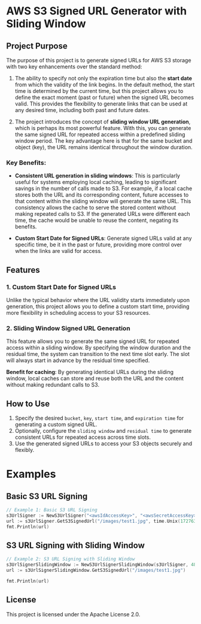 # AWS S3 Signed URL Generator with Sliding Window

## Project Purpose

The purpose of this project is to generate signed URLs for AWS S3 storage with two key enhancements over the standard method:

1. The ability to specify not only the expiration time but also the **start date** from which the validity of the link begins. In the default method, the start time is determined by the current time, but this project allows you to define the exact moment (past or future) when the signed URL becomes valid. This provides the flexibility to generate links that can be used at any desired time, including both past and future dates.

2. The project introduces the concept of **sliding window URL generation**, which is perhaps its most powerful feature. With this, you can generate the same signed URL for repeated access within a predefined sliding window period. The key advantage here is that for the same bucket and object (key), the URL remains identical throughout the window duration.

### Key Benefits:
- **Consistent URL generation in sliding windows**: This is particularly useful for systems employing local caching, leading to significant savings in the number of calls made to S3. For example, if a local cache stores both the URL and its corresponding content, future accesses to that content within the sliding window will generate the same URL. This consistency allows the cache to serve the stored content without making repeated calls to S3. If the generated URLs were different each time, the cache would be unable to reuse the content, negating its benefits.

- **Custom Start Date for Signed URLs**: Generate signed URLs valid at any specific time, be it in the past or future, providing more control over when the links are valid for access.

## Features

### 1. Custom Start Date for Signed URLs
Unlike the typical behavior where the URL validity starts immediately upon generation, this project allows you to define a custom start time, providing more flexibility in scheduling access to your S3 resources.

### 2. Sliding Window Signed URL Generation
This feature allows you to generate the same signed URL for repeated access within a sliding window. By specifying the window duration and the residual time, the system can transition to the next time slot early. The slot will always start in advance by the residual time specified.

**Benefit for caching**: By generating identical URLs during the sliding window, local caches can store and reuse both the URL and the content without making redundant calls to S3.

## How to Use

1. Specify the desired `bucket`, `key`, `start time`, and `expiration time` for generating a custom signed URL.
2. Optionally, configure the `sliding window` and `residual time` to generate consistent URLs for repeated access across time slots.
3. Use the generated signed URLs to access your S3 objects securely and flexibly.

# Examples

## Basic S3 URL Signing

```go
// Example 1: Basic S3 URL Signing
s3UrlSigner := NewS3UrlSigner("<awsIdAccessKey>", "<awsSecretAccessKey>", "<awsRegion>", "<bucket>")
url := s3UrlSigner.GetS3SignedUrl("/images/test1.jpg", time.Unix(1727633084, 0), 4*time.Hour)
fmt.Println(url)
```

## S3 URL Signing with Sliding Window

```go
// Example 2: S3 URL Signing with Sliding Window
s3UrlSignerSlidingWindow := NewS3UrlSignerSlidingWindow(s3UrlSigner, 48*time.Hour, 4*time.Hour)
url := s3UrlSignerSlidingWindow.GetS3SignedUrl("/images/test1.jpg")

fmt.Println(url)
```

## License

This project is licensed under the Apache License 2.0.

